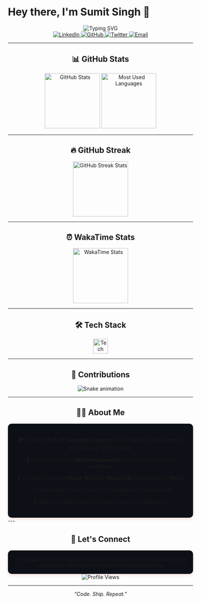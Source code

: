 # **Hey there, I'm Sumit Singh** 👋

<div align="center">
  <img src="https://readme-typing-svg.herokuapp.com?font=Fira+Code&weight=600&size=24&duration=3000&pause=1000&color=FF6B6B&center=true&vCenter=true&width=435&lines=Full-Stack+MERN+Developer;Problem+Solver" alt="Typing SVG" />
</div>

<div align="center">
  <a href="https://www.linkedin.com/in/sumitdotdev/" target="_blank">
    <img src="https://img.shields.io/badge/LinkedIn-%230077B5.svg?style=for-the-badge&logo=linkedin&logoColor=white" alt="LinkedIn"/>
  </a>
  <a href="https://github.com/18-sumit" target="">
    <img src="https://img.shields.io/badge/GitHub-%23181717.svg?style=for-the-badge&logo=github&logoColor=white" alt="GitHub"/>
  </a>
  <a href="https://x.com/sumitdotdev" target="">
    <img src="https://img.shields.io/badge/Twitter-%231DA1F2.svg?style=for-the-badge&logo=twitter&logoColor=white" alt="Twitter"/>
  </a>
  <a href="mailto:sumitsingh3076@gmail.com" target="_blank">
    <img src="https://img.shields.io/badge/Gmail-D14836.svg?style=for-the-badge&logo=gmail&logoColor=white" alt="Email"/>
  </a>
</div>

---

<div align="center">
  <h2>📊 GitHub Stats</h2>
  <img src="https://github-readme-stats.vercel.app/api?username=18-sumit&show_icons=true&theme=radical&hide_border=true&bg_color=0D1117&title_color=FF6B6B&icon_color=FF6B6B" height="150" alt="GitHub Stats" />
  <img src="https://github-readme-stats.vercel.app/api/top-langs/?username=18-sumit&layout=compact&theme=radical&hide_border=true&bg_color=0D1117&title_color=FF6B6B" height="150" alt="Most Used Languages" />
</div>

---

<div align="center">
  <h2>🔥 GitHub Streak</h2>
  <img src="https://streak-stats.demolab.com?user=18-sumit&theme=radical&hide_border=true&background=0D1117&ring=FF6B6B&fire=FF6B6B&currStreakLabel=FF6B6B" height="150" alt="GitHub Streak Stats" />
</div>

---

<div align="center">
  <h2>⏰ WakaTime Stats</h2>
  <img src="https://github-readme-stats.vercel.app/api/wakatime?username=18-sumit&theme=radical&hide_border=true&bg_color=0D1117&title_color=FF6B6B&icon_color=FF6B6B" height="150" alt="WakaTime Stats" />
</div>

---

<div align="center">
  <h2>🛠️ Tech Stack</h2>
  <p>
    <img src="https://skillicons.dev/icons?i=javascript,react,redux,nodejs,express,mongodb,html,css,tailwind,bootstrap,python,mysql,appwrite,github" height="40" alt="Tech Stack Icons"/>
  </p>
</div>

---

<div align="center">
  <h2>🐍 Contributions</h2>
  <img src="https://raw.githubusercontent.com/18-sumit/18-sumit/output/github-contribution-grid-snake.svg" alt="Snake animation" />
</div>

---

<div align="center">
  <h2>🧑‍💻 About Me</h2>
  <div style="background: #0D1117; padding: 20px; border-radius: 10px; box-shadow: 0 4px 8px rgba(255, 107, 107, 0.2); max-width: 800px; margin: 0 auto;">
    <ul style="list-style-type: none; padding-left: 0;">
      <li style="margin-bottom: 15px;">🎓 Pursuing <b>B.E. in Computer Science</b> at Lokmanya Tilak College of Engineering (2022-2026)</li>
      <li style="margin-bottom: 15px;">🚀 Passionate about <b>web development</b> and solving real-world problems</li>
      <li style="margin-bottom: 15px;">🌱 Currently learning <b>React</b>, <b>Node.js</b>, <b>MongoDB</b>, and exploring <b>Web3</b></li>
      <li style="margin-bottom: 15px;">💡 Always eager to learn new technologies and frameworks</li>
      <li style="margin-bottom: 15px;">🤝 Open to collaboration and open-source contributions</li>
    </ul>
  </div>
</div>
---

<div align="center">
  <h2>💬 Let's Connect</h2>
  <p style="background: #0D1117; padding: 15px; border-radius: 10px; box-shadow: 0 4px 8px rgba(255, 107, 107, 0.2); max-width: 800px; margin: 0 auto;">
    I'm always excited to contribute to impactful open-source projects and collaborate with others to build innovative solutions.
  </p>
  <img src="https://komarev.com/ghpvc/?username=18-sumit&label=Profile%20views&color=FF6B6B&style=flat" alt="Profile Views" />
</div>

---

<div align="center">
  <p><i>"Code. Ship. Repeat."</i></p>
</div>

